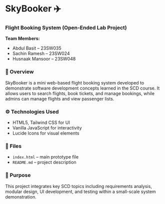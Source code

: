 # SkyBooker ✈️

### Flight Booking System (Open-Ended Lab Project)

**Team Members:**

* Abdul Basit – 23SW035
* Sachin Ramesh – 23SW024
* Husnaak Mansoor – 23SW048

### 📘 Overview

SkyBooker is a mini web-based flight booking system developed to demonstrate software development concepts learned in the SCD course. It allows users to search flights, book tickets, and manage bookings, while admins can manage flights and view passenger lists.

### ⚙️ Technologies Used

* HTML5, Tailwind CSS for UI
* Vanilla JavaScript for interactivity
* Lucide Icons for visual elements

### 📂 Files

* `index.html` – main prototype file
* `README.md` – project description

### 🧠 Purpose

This project integrates key SCD topics including requirements analysis, modular design, UI development, and testing within a small-scale system demonstration.
